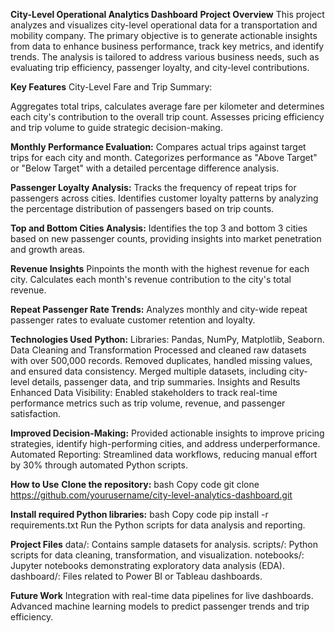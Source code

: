 **City-Level Operational Analytics Dashboard**
**Project Overview**
This project analyzes and visualizes city-level operational data for a transportation and mobility company. The primary objective is to generate actionable insights from data to enhance business performance, track key metrics, and identify trends. The analysis is tailored to address various business needs, such as evaluating trip efficiency, passenger loyalty, and city-level contributions.

**Key Features**
City-Level Fare and Trip Summary:

Aggregates total trips, calculates average fare per kilometer and determines each city's contribution to the overall trip count.
Assesses pricing efficiency and trip volume to guide strategic decision-making.

**Monthly Performance Evaluation:**
Compares actual trips against target trips for each city and month.
Categorizes performance as "Above Target" or "Below Target" with a detailed percentage difference analysis.

**Passenger Loyalty Analysis:**
Tracks the frequency of repeat trips for passengers across cities.
Identifies customer loyalty patterns by analyzing the percentage distribution of passengers based on trip counts.

**Top and Bottom Cities Analysis:**
Identifies the top 3 and bottom 3 cities based on new passenger counts, providing insights into market penetration and growth areas.

**Revenue Insights**
Pinpoints the month with the highest revenue for each city.
Calculates each month's revenue contribution to the city's total revenue.

**Repeat Passenger Rate Trends:**
Analyzes monthly and city-wide repeat passenger rates to evaluate customer retention and loyalty.

**Technologies Used**
**Python:**
Libraries: Pandas, NumPy, Matplotlib, Seaborn.
Data Cleaning and Transformation
Processed and cleaned raw datasets with over 500,000 records.
Removed duplicates, handled missing values, and ensured data consistency.
Merged multiple datasets, including city-level details, passenger data, and trip summaries.
Insights and Results
Enhanced Data Visibility: Enabled stakeholders to track real-time performance metrics such as trip volume, revenue, and passenger satisfaction.

**Improved Decision-Making:** Provided actionable insights to improve pricing strategies, identify high-performing cities, and address underperformance.
Automated Reporting: Streamlined data workflows, reducing manual effort by 30% through automated Python scripts.

**How to Use**
**Clone the repository:**
bash
Copy code
git clone https://github.com/yourusername/city-level-analytics-dashboard.git

**Install required Python libraries:**
bash
Copy code
pip install -r requirements.txt
Run the Python scripts for data analysis and reporting.

**Project Files**
data/: Contains sample datasets for analysis.
scripts/: Python scripts for data cleaning, transformation, and visualization.
notebooks/: Jupyter notebooks demonstrating exploratory data analysis (EDA).
dashboard/: Files related to Power BI or Tableau dashboards.

**Future Work**
Integration with real-time data pipelines for live dashboards.
Advanced machine learning models to predict passenger trends and trip efficiency.
